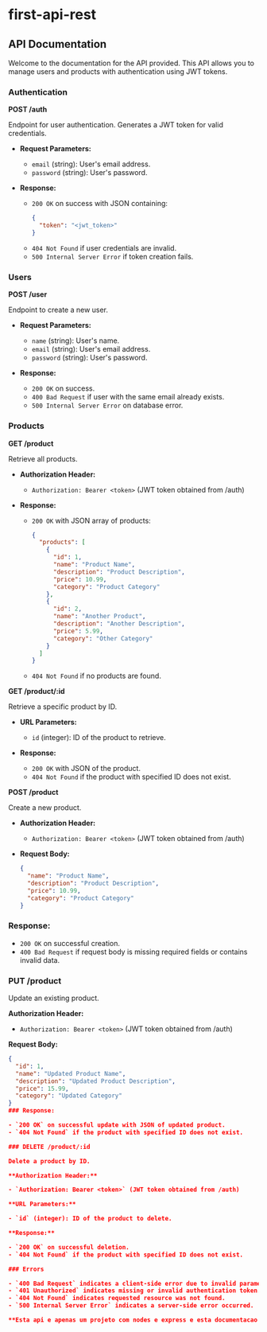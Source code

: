 # first-api-rest

## API Documentation

Welcome to the documentation for the API provided. This API allows you to manage users and products with authentication using JWT tokens.

### Authentication

**POST /auth**

Endpoint for user authentication. Generates a JWT token for valid credentials.

- **Request Parameters:**
  - `email` (string): User's email address.
  - `password` (string): User's password.

- **Response:**
  - `200 OK` on success with JSON containing:
    ```json
    {
      "token": "<jwt_token>"
    }
    ```
  - `404 Not Found` if user credentials are invalid.
  - `500 Internal Server Error` if token creation fails.

### Users

**POST /user**

Endpoint to create a new user.

- **Request Parameters:**
  - `name` (string): User's name.
  - `email` (string): User's email address.
  - `password` (string): User's password.

- **Response:**
  - `200 OK` on success.
  - `400 Bad Request` if user with the same email already exists.
  - `500 Internal Server Error` on database error.

### Products

**GET /product**

Retrieve all products.

- **Authorization Header:**
  - `Authorization: Bearer <token>` (JWT token obtained from /auth)

- **Response:**
  - `200 OK` with JSON array of products:
    ```json
    {
      "products": [
        {
          "id": 1,
          "name": "Product Name",
          "description": "Product Description",
          "price": 10.99,
          "category": "Product Category"
        },
        {
          "id": 2,
          "name": "Another Product",
          "description": "Another Description",
          "price": 5.99,
          "category": "Other Category"
        }
      ]
    }
    ```
  - `404 Not Found` if no products are found.

**GET /product/:id**

Retrieve a specific product by ID.

- **URL Parameters:**
  - `id` (integer): ID of the product to retrieve.

- **Response:**
  - `200 OK` with JSON of the product.
  - `404 Not Found` if the product with specified ID does not exist.

**POST /product**

Create a new product.

- **Authorization Header:**
  - `Authorization: Bearer <token>` (JWT token obtained from /auth)

- **Request Body:**
  ```json
  {
    "name": "Product Name",
    "description": "Product Description",
    "price": 10.99,
    "category": "Product Category"
  }
  ```
### Response:

- `200 OK` on successful creation.
- `400 Bad Request` if request body is missing required fields or contains invalid data.

### PUT /product

Update an existing product.

**Authorization Header:**

- `Authorization: Bearer <token>` (JWT token obtained from /auth)

**Request Body:**

```json
{
  "id": 1,
  "name": "Updated Product Name",
  "description": "Updated Product Description",
  "price": 15.99,
  "category": "Updated Category"
}
### Response:

- `200 OK` on successful update with JSON of updated product.
- `404 Not Found` if the product with specified ID does not exist.

### DELETE /product/:id

Delete a product by ID.

**Authorization Header:**

- `Authorization: Bearer <token>` (JWT token obtained from /auth)

**URL Parameters:**

- `id` (integer): ID of the product to delete.

**Response:**

- `200 OK` on successful deletion.
- `404 Not Found` if the product with specified ID does not exist.

### Errors

- `400 Bad Request` indicates a client-side error due to invalid parameters or missing data.
- `401 Unauthorized` indicates missing or invalid authentication token.
- `404 Not Found` indicates requested resource was not found.
- `500 Internal Server Error` indicates a server-side error occurred.

**Esta api e apenas um projeto com nodes e express e esta documentacao faz parte do projeto**